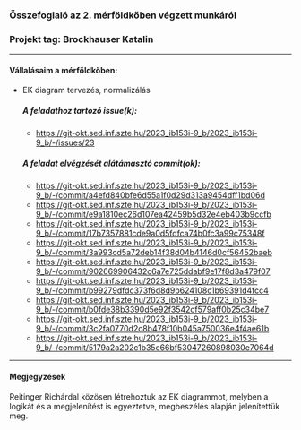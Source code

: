 ### Összefoglaló az 2. mérföldkőben végzett munkáról

### Projekt tag: Brockhauser Katalin

___

#### Vállalásaim a mérföldkőben: 

 - EK diagram tervezés, normalizálás

    ##### A feladathoz tartozó issue(k):

     - https://git-okt.sed.inf.szte.hu/2023_ib153i-9_b/2023_ib153i-9_b/-/issues/23

    ##### A feladat elvégzését alátámasztó commit(ok):

     - https://git-okt.sed.inf.szte.hu/2023_ib153i-9_b/2023_ib153i-9_b/-/commit/a4efd840bfe6d55a1f0d29d313a9454dff1bd06d
     - https://git-okt.sed.inf.szte.hu/2023_ib153i-9_b/2023_ib153i-9_b/-/commit/e9a1810ec26d107ea42459b5d32e4eb403b9ccfb
     - https://git-okt.sed.inf.szte.hu/2023_ib153i-9_b/2023_ib153i-9_b/-/commit/17b7357881cde9a0d5fdfca74b0fc3a99c75348f
     - https://git-okt.sed.inf.szte.hu/2023_ib153i-9_b/2023_ib153i-9_b/-/commit/3a993cd5a72deb14f38d04b4146d0cf56452baeb
     - https://git-okt.sed.inf.szte.hu/2023_ib153i-9_b/2023_ib153i-9_b/-/commit/902669906432c6a7e725ddabf9e17f8d3a479f07  
     - https://git-okt.sed.inf.szte.hu/2023_ib153i-9_b/2023_ib153i-9_b/-/commit/b99279dfdc373f6d8d9b624108c1b69391d4fcc4
     - https://git-okt.sed.inf.szte.hu/2023_ib153i-9_b/2023_ib153i-9_b/-/commit/b0fde38b3390d5e92f3542cf579aff0b25c34be7
     - https://git-okt.sed.inf.szte.hu/2023_ib153i-9_b/2023_ib153i-9_b/-/commit/3c2fa0770d2c8b478f10b045a750036e4f4ae61b
     - https://git-okt.sed.inf.szte.hu/2023_ib153i-9_b/2023_ib153i-9_b/-/commit/5179a2a202c1b35c66bf53047260898030e7064d

___

#### Megjegyzések
   
Reitinger Richárdal közösen létrehoztuk az EK diagrammot, melyben a logikát és a megjelenítést is egyeztetve, megbeszélés alapján jelenítettük meg.

